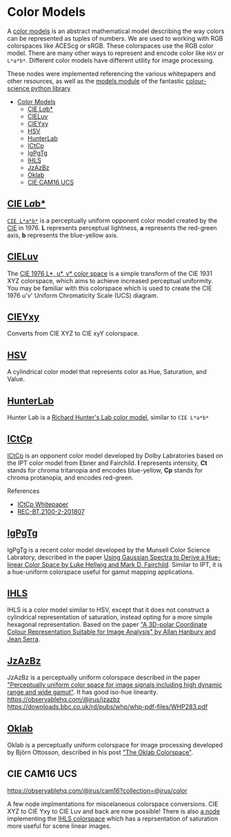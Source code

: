 # Color Models

A [color models](https://en.wikipedia.org/wiki/Color_model) is an abstract mathematical model describing the way colors can be represented as tuples of numbers. We are used to working with RGB colorspaces like ACEScg or sRGB. These colorspaces use the RGB color model. There are many other ways to represent and encode color like `HSV` or `L*a*b*`. Different color models have different utility for image processing.

These nodes were implemented referencing the various whitepapers and other resources, as well as the [models module](https://github.com/colour-science/colour/tree/develop/colour/models) of the fantastic [colour-science python library](https://www.colour-science.org/)

- [Color Models](#color-models)
  - [CIE L*a*b*](#cie-lab)
  - [CIELuv](#cieluv)
  - [CIEYxy](#cieyxy)
  - [HSV](#hsv)
  - [HunterLab](#hunterlab)
  - [ICtCp](#ictcp)
  - [IgPgTg](#igpgtg)
  - [IHLS](#ihls)
  - [JzAzBz](#jzazbz)
  - [Oklab](#oklab)
  - [CIE CAM16 UCS](#cie-cam16-ucs)



## [CIE L*a*b*](./ColorModel_CIELab.nk)
[`CIE L*a*b*`](https://en.wikipedia.org/wiki/CIELAB_color_space) is a perceptually uniform opponent color model created by the [CIE](https://en.wikipedia.org/wiki/International_Commission_on_Illumination) in 1976. **L** represents perceptual lightness, **a** represents the red-green axis, **b** represents the blue-yellow axis.

## [CIELuv](./ColorModel_CIELuv.nk)
The [CIE 1976 L*, u*, v* color space](https://en.wikipedia.org/wiki/CIELUV) is a simple transform of the CIE 1931 XYZ colorspace, which aims to achieve increased perceptual uniformity. You may be familiar with this colorspace which is used to create the CIE 1976 u'v' Uniform Chromaticity Scale (UCS) diagram.

## [CIEYxy](./ColorModel_CIEYxy.nk)
Converts from CIE XYZ to CIE xyY colorspace.

## [HSV](./ColorModel_HSV.nk)
A cylindrical color model that represents color as Hue, Saturation, and Value.

## [HunterLab](./ColorModel_HunterLab.nk)
Hunter Lab is a [Richard Hunter's Lab color model](https://en.wikipedia.org/wiki/CIELAB_color_space#Hunter_Lab), similar to `CIE L*a*b*`

## [ICtCp](./ColorModel_ICtCp.nk)
[ICtCp](https://en.wikipedia.org/wiki/ICtCp) is an opponent color model developed by Dolby Labratories based on the IPT color model from Ebner and Fairchild. **I** represents intensity, **Ct** stands for chroma tritanopia and encodes blue-yellow, **Cp** stands for chroma protanopia, and encodes red-green.

References
- [ICtCp Whitepaper](https://www.dolby.com/us/en/technologies/dolby-vision/ICtCp-white-paper.pdf)
- [REC-BT.2100-2-201807](https://www.itu.int/dms_pubrec/itu-r/rec/bt/R-REC-BT.2100-2-201807-I!!PDF-E.pdf)

## [IgPgTg](./ColorModel_IgPgTg.nk)
IgPgTg is a recent color model developed by the Munsell Color Science Labratory, described in the paper [Using Gaussian Spectra to Derive a Hue-linear Color Space by Luke Hellwig and Mark D. Fairchild](https://www.ingentaconnect.com/content/ist/jpi/2020/00000003/00000002/art00002?crawler=true&mimetype=application/pdf). Similar to IPT, it is a hue-uniform colorspace useful for gamut mapping applications.

## [IHLS](./ColorModel_IHLS.nk)
IHLS is a color model similar to HSV, except that it does not construct a cylindrical representation of saturation, instead opting for a more simple hexagonal representation. Based on the paper ["A 3D-polar Coordinate Colour Representation Suitable for Image Analysis" by Allan Hanbury and Jean Serra](https://www.researchgate.net/publication/243602454_A_3D-Polar_Coordinate_Colour_Representation_Suitable_for_Image_Analysis).

## [JzAzBz](./ColorModel_JzAzBz.nk)
JzAzBz is a perceptually uniform colorspace described in the paper ["Perceptually uniform color space for image signals including high dynamic range and wide gamut"](https://www.osapublishing.org/oe/fulltext.cfm?uri=oe-25-13-15131&id=368272). It has good iso-hue linearity.
https://observablehq.com/@jrus/jzazbz
https://downloads.bbc.co.uk/rd/pubs/whp/whp-pdf-files/WHP283.pdf


## [Oklab](./ColorModel_Oklab.nk)
Oklab is a perceptually uniform colorspace for image processing developed by Björn Ottosson, described in his post ["The Oklab Colorspace"](https://bottosson.github.io/posts/oklab/). 

## CIE CAM16 UCS
https://observablehq.com/@jrus/cam16?collection=@jrus/color


A few node implmentations for miscelaneous colorspace conversions. CIE XYZ to CIE Yxy to CIE Luv and back are now possible! There is also [a node](/toolsets/colorspace/Colorspace_IHLS.nk) implementing the [IHLS colorspace](https://www.researchgate.net/publication/243602454_A_3D-Polar_Coordinate_Colour_Representation_Suitable_for_Image_Analysis) which has a reprsentation of saturation more useful for scene linear images.
